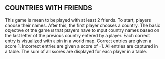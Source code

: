 ## COUNTRIES WITH FRIENDS ##

This game is mean to be played with at least 2 friends.
To start, players choose their names.
After this, the first player chooses a country.
The basic objective of the game is that players have to input country names based on the last letter of the previous country entered by a player.
Each correct  entry is visualized with a pin in a world map.
Correct entries are given a score 1.
Incorrect entries are given a score of -1.
All entries are captured in a table.
The sum of all scores are displayed for each player in a table.
